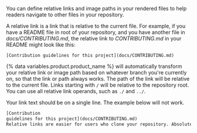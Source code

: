 You can define relative links and image paths in your rendered files to help readers navigate to other files in your repository.

A relative link is a link that is relative to the current file. For example, if you have a  README file in root of your repository, and you have another file in _docs/CONTRIBUTING.md_, the relative link to _CONTRIBUTING.md_ in your README might look like this:

```text
[Contribution guidelines for this project](docs/CONTRIBUTING.md)
```

{% data variables.product.product_name %} will automatically transform your relative link or image path based on whatever branch you're currently on, so that the link or path always works. The path of the link will be relative to the current file. Links starting with `/` will be relative to the repository root. You can use all relative link operands, such as `./` and `../`.

Your link text should be on a single line. The example below will not work.

```markdown
[Contribution 
guidelines for this project](docs/CONTRIBUTING.md)
Relative links are easier for users who clone your repository. Absolute links may not work in clones of your repository - we recommend using relative links to refer to other files within your repository.
